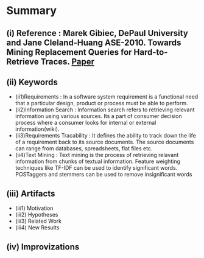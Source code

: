 # Summary 
## (i) Reference : Marek Gibiec, DePaul University and Jane Cleland-Huang ASE-2010. Towards Mining Replacement Queries for Hard-to-Retrieve Traces. [Paper](http://dl.acm.org/citation.cfm?id=1859046)

## (ii) Keywords

  * (ii1)Requirements : In a software system requirement is a functional need that a particular design, product or process must be able to perform.
  * (ii2)Information Search : Information search refers to retrieving relevant information using various sources. Its a part of consumer decision process where a consumer looks for internal or external information(wiki).
  * (ii3)Requirements Tracability : It defines the ability to track down the life of a requirement back to its source documents. The source documents can range from databases, spreadsheets, flat files etc.
  * (ii4)Text Mining  : Text mining is the process of retrieving relavant information from chunks of textual information. Feature weighting techniques like TF-IDF can be used to identify significant words. POSTaggers and stemmers can be used to remove insignificant words

## (iii) Artifacts
  * (iii1) Motivation
  * (iii2) Hypotheses
  * (iii3) Related Work
  * (iii4) New Results

## (iv) Improvizations
